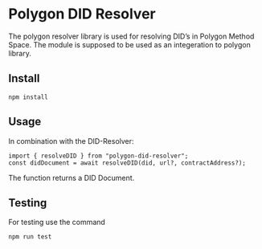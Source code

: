 # Polygon DID Resolver

The polygon resolver library is used for resolving DID’s in Polygon Method Space. The module is supposed to be used as an integeration to polygon library.

## Install

```
npm install
```

## Usage

In combination with the DID-Resolver:

```
import { resolveDID } from "polygon-did-resolver";
const didDocument = await resolveDID(did, url?, contractAddress?);
```
The function returns a DID Document.

## Testing

For testing use the command

```
npm run test
```
